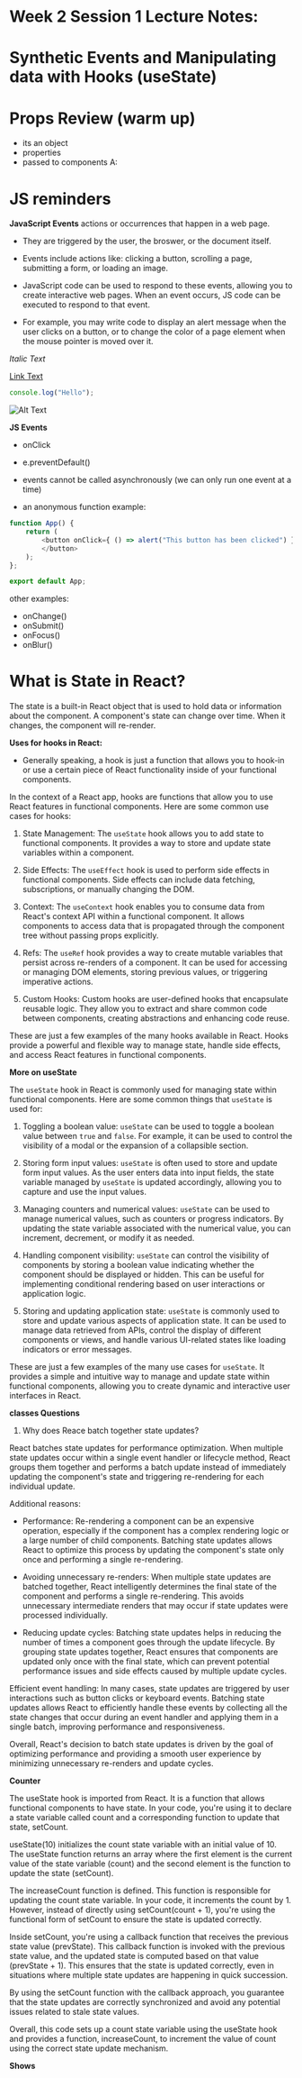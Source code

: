 # Week 2 Session 1 Lecture Notes:
# Synthetic Events and Manipulating data with Hooks (useState)

# Props Review (warm up)
- its an object
- properties
- passed to components
A: 

# JS reminders

**JavaScript Events** actions or occurrences that happen in
a web page.

- They are triggered by the user, the broswer, or the
document itself.

- Events include actions like: clicking a button, scrolling a page,
submitting a form, or loading an image.

- JavaScript code can be used to respond to these events, allowing
you to create interactive web pages. When an event occurs, JS code 
can be executed to respond to that event. 

- For example, you may write code to display an alert message when
the user clicks on a button, or to change the color of a page element
when the mouse pointer is moved over it.

_Italic Text_

[Link Text](https://www.example.com)

```javascript
console.log("Hello");
```

![Alt Text](image.jpg)

**JS Events**
- onClick
- e.preventDefault()
- events cannot be called asynchronously 
(we can only run one event at a time)

- an anonymous function example:
```js
function App() {
    return (
        <button onClick={ () => alert("This button has been clicked") }>Click Me!
        </button>
    );
};

export default App;
```

other examples:
- onChange()
- onSubmit()
- onFocus()
- onBlur()


# What is State in React?

The state is a built-in React object that is used to hold
data or information about the component. A component's state
can change over time. When it changes, the component will
re-render.

**Uses for hooks in React:**
- Generally speaking, a hook is just a function that allows you
to hook-in or use a certain piece of React functionality inside
of your functional components. 

In the context of a React app, hooks are functions that allow you to use React features in functional components. Here are some common use cases for hooks:

1. State Management: The `useState` hook allows you to add state to functional components. It provides a way to store and update state variables within a component.

2. Side Effects: The `useEffect` hook is used to perform side effects in functional components. Side effects can include data fetching, subscriptions, or manually changing the DOM.

3. Context: The `useContext` hook enables you to consume data from React's context API within a functional component. It allows components to access data that is propagated through the component tree without passing props explicitly.

4. Refs: The `useRef` hook provides a way to create mutable variables that persist across re-renders of a component. It can be used for accessing or managing DOM elements, storing previous values, or triggering imperative actions.

5. Custom Hooks: Custom hooks are user-defined hooks that encapsulate reusable logic. They allow you to extract and share common code between components, creating abstractions and enhancing code reuse.

These are just a few examples of the many hooks available in React. Hooks provide a powerful and flexible way to manage state, handle side effects, and access React features in functional components.


**More on useState**

The `useState` hook in React is commonly used for managing state within functional components. Here are some common things that `useState` is used for:

1. Toggling a boolean value: `useState` can be used to toggle a boolean value between `true` and `false`. For example, it can be used to control the visibility of a modal or the expansion of a collapsible section.

2. Storing form input values: `useState` is often used to store and update form input values. As the user enters data into input fields, the state variable managed by `useState` is updated accordingly, allowing you to capture and use the input values.

3. Managing counters and numerical values: `useState` can be used to manage numerical values, such as counters or progress indicators. By updating the state variable associated with the numerical value, you can increment, decrement, or modify it as needed.

4. Handling component visibility: `useState` can control the visibility of components by storing a boolean value indicating whether the component should be displayed or hidden. This can be useful for implementing conditional rendering based on user interactions or application logic.

5. Storing and updating application state: `useState` is commonly used to store and update various aspects of application state. It can be used to manage data retrieved from APIs, control the display of different components or views, and handle various UI-related states like loading indicators or error messages.

These are just a few examples of the many use cases for `useState`. It provides a simple and intuitive way to manage and update state within functional components, allowing you to create dynamic and interactive user interfaces in React.


**classes Questions**

1. Why does Reace batch together state updates?

React batches state updates for performance optimization. When multiple state updates occur within a single event handler or lifecycle method, React groups them together and performs a batch update instead of immediately updating the component's state and triggering re-rendering for each individual update.

Additional reasons:

- Performance: Re-rendering a component can be an expensive operation, especially if the component has a complex rendering logic or a large number of child components. Batching state updates allows React to optimize this process by updating the component's state only once and performing a single re-rendering.

- Avoiding unnecessary re-renders: When multiple state updates are batched together, React intelligently determines the final state of the component and performs a single re-rendering. This avoids unnecessary intermediate renders that may occur if state updates were processed individually.

- Reducing update cycles: Batching state updates helps in reducing the number of times a component goes through the update lifecycle. By grouping state updates together, React ensures that components are updated only once with the final state, which can prevent potential performance issues and side effects caused by multiple update cycles.

Efficient event handling: In many cases, state updates are triggered by user interactions such as button clicks or keyboard events. Batching state updates allows React to efficiently handle these events by collecting all the state changes that occur during an event handler and applying them in a single batch, improving performance and responsiveness.

Overall, React's decision to batch state updates is driven by the goal of optimizing performance and providing a smooth user experience by minimizing unnecessary re-renders and update cycles.


__Counter__ 

The useState hook is imported from React. It is a function that allows functional components to have state. In your code, you're using it to declare a state variable called count and a corresponding function to update that state, setCount.

useState(10) initializes the count state variable with an initial value of 10. The useState function returns an array where the first element is the current value of the state variable (count) and the second element is the function to update the state (setCount).

The increaseCount function is defined. This function is responsible for updating the count state variable. In your code, it increments the count by 1. However, instead of directly using setCount(count + 1), you're using the functional form of setCount to ensure the state is updated correctly.

Inside setCount, you're using a callback function that receives the previous state value (prevState). This callback function is invoked with the previous state value, and the updated state is computed based on that value (prevState + 1). This ensures that the state is updated correctly, even in situations where multiple state updates are happening in quick succession.

By using the setCount function with the callback approach, you guarantee that the state updates are correctly synchronized and avoid any potential issues related to stale state values.

Overall, this code sets up a count state variable using the useState hook and provides a function, increaseCount, to increment the value of count using the correct state update mechanism.


__Shows__

